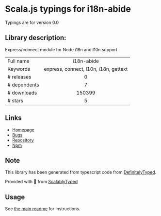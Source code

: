 
# Scala.js typings for i18n-abide

Typings are for version 0.0

## Library description:
Express/connect module for Node i18n and l10n support

|                    |                 |
| ------------------ | :-------------: |
| Full name          | i18n-abide |
| Keywords           | express, connect, l10n, i18n, gettext |
| # releases         | 0 |
| # dependents       | 7 |
| # downloads        | 150399 |
| # stars            | 5 |

## Links
- [Homepage](https://github.com/mozilla/i18n-abide)
- [Bugs](http://github.com/mozilla/i18n-abide/issues)
- [Repository](https://github.com/mozilla/i18n-abide)
- [Npm](https://www.npmjs.com/package/i18n-abide)
    


## Note
This library has been generated from typescript code from [DefinitelyTyped](https://definitelytyped.org).

Provided with :purple_heart: from [ScalablyTyped](https://github.com/oyvindberg/ScalablyTyped)

## Usage
See [the main readme](../../readme.md) for instructions.


